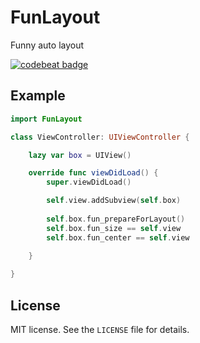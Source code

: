 # FunLayout
Funny auto layout

<a href="https://codebeat.co/projects/github-com-sroik-funlayout"><img alt="codebeat badge" src="https://codebeat.co/badges/8939b518-4230-4b79-b7d0-89457a896dee" /></a>

## Example

```swift
import FunLayout

class ViewController: UIViewController {

    lazy var box = UIView()

    override func viewDidLoad() {
        super.viewDidLoad()

        self.view.addSubview(self.box)
        
        self.box.fun_prepareForLayout()
        self.box.fun_size == self.view
        self.box.fun_center == self.view
        
    }

}
```

## License

MIT license. See the `LICENSE` file for details.
